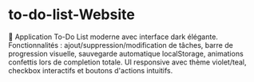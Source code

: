# to-do-list-Website
🎯 Application To-Do List moderne avec interface dark élégante. Fonctionnalités : ajout/suppression/modification de tâches, barre de progression visuelle, sauvegarde automatique localStorage, animations confettis lors de completion totale. UI responsive avec thème violet/teal, checkbox interactifs et boutons d'actions intuitifs.
